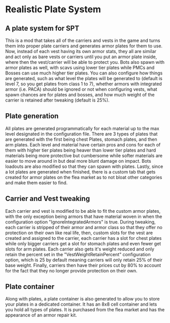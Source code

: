 # Realistic Plate System
## A plate system for SPT

This is a mod that takes all of the carriers and vests in the game and turns them into proper plate carriers and generates armor plates for them to use. Now, instead of each vest having its own armor stats, they all are similar and act only as bare vests or carriers until you put an armor plate inside, where then the vest/carrier will be able to protect you. Bots also spawn with armor plates as well, with scavs using lower tier plates while PMCs and Bosses can use much higher tier plates. You can also configure how things are generated, such as what level the plates will be generated to (default is level 7, so you get plates from class 1 to 7), whether armors with integrated armor (i.e. PACA) should be ignored or not when configuring vests, what spawn chances are for plates and bosses, and how much weight of the carrier is retained after tweaking (default is 25%). 

## Plate generation

All plates are generated programmatically for each material up to the max level designated in the configuration file. There are 3 types of plates that are generated with the first being chest Plates, stomach plates, and then arm plates. Each level and material have certain pros and cons for each of them with higher tier plates being heaver than lower tier plates and hard materials being more protective but cumbersome while softer materials are easier to move around in but deal more blunt damage on impact. Bots loadouts are also modified so that they can spawn with plates. Lastly, since a lot plates are generated when finished, there is a custom tab that gets created for armor plates on the flea market as to not bloat other categories and make them easier to find.

## Carrier and Vest tweaking

Each carrier and vest is modified to be able to fit the custom armor plates, with the only exception being armors that have material woven in when the configuration option "IgnoreIntegratedArmors" is true. During tweaking, each carrier is stripped of their armor and armor class so that they offer no protection on their own like real life, then, custom slots for the vest are created and assigned to the carrier, each carrier has a slot for chest plates while only bigger carriers get a slot for stomach plates and even fewer get slots for arm plates. Each carrier also gets it's weight reduced and only retain the percent set in the "VestWeightRetainPercent" configuration option, which is 25 by default meaning carriers will only retain 25% of their base weight. Finally, carriers then have their prices cut by 80% to account for the fact that they no longer provide protection on their own.

## Plate container

Along with plates, a plate container is also generated to allow you to store your plates in a dedicated container. It has an 8x8 cell container and lets you hold all types of plates. It is purchased from the flea market and has the appearance of an armor repair kit.
